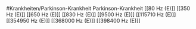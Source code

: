 #Krankheiten/Parkinson-Krankheit
Parkinson-Krankheit
[[80 Hz (E)]]
[[350 Hz (E)]]
[[650 Hz (E)]]
[[830 Hz (E)]]
[[9500 Hz (E)]]
[[115710 Hz (E)]]
[[354950 Hz (E)]]
[[368000 Hz (E)]]
[[398400 Hz (E)]]